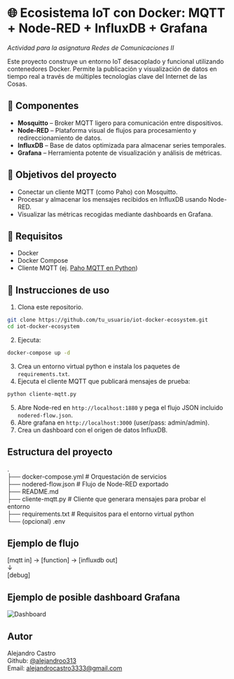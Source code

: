# 🌐 Ecosistema IoT con Docker: MQTT + Node-RED + InfluxDB + Grafana  
_Actividad para la asignatura Redes de Comunicaciones II_

Este proyecto construye un entorno IoT desacoplado y funcional utilizando contenedores Docker. Permite la publicación y visualización de datos en tiempo real a través de múltiples tecnologías clave del Internet de las Cosas.


## 🧩 Componentes

- **Mosquitto** – Broker MQTT ligero para comunicación entre dispositivos.
- **Node-RED** – Plataforma visual de flujos para procesamiento y redireccionamiento de datos.
- **InfluxDB** – Base de datos optimizada para almacenar series temporales.
- **Grafana** – Herramienta potente de visualización y análisis de métricas.

## 📌 Objetivos del proyecto

- Conectar un cliente MQTT (como Paho) con Mosquitto.
- Procesar y almacenar los mensajes recibidos en InfluxDB usando Node-RED.
- Visualizar las métricas recogidas mediante dashboards en Grafana.

## 🧰 Requisitos

- Docker
- Docker Compose
- Cliente MQTT (ej. [Paho MQTT en Python](https://www.eclipse.org/paho/index.php?page=clients/python/index.php))

## 🚀 Instrucciones de uso

1. Clona este repositorio.

```bash
git clone https://github.com/tu_usuario/iot-docker-ecosystem.git
cd iot-docker-ecosystem
```
2. Ejecuta:

```bash
docker-compose up -d
```
3. Crea un entorno virtual python e instala los paquetes de ```requirements.txt```.
4. Ejecuta el cliente MQTT que publicará mensajes de prueba:
```bash
python cliente-mqtt.py
```
5. Abre Node-red en ```http://localhost:1880``` y pega el flujo JSON incluido ```nodered-flow.json```.
6. Abre grafana en ```http://localhost:3000``` (user/pass: admin/admin).
7. Crea un dashboard con el origen de datos InfluxDB.

## Estructura del proyecto
.  
├── docker-compose.yml         # Orquestación de servicios  
├── nodered-flow.json                 # Flujo de Node-RED exportado  
├── README.md  
├── cliente-mqtt.py            # Cliente que generara mensajes para probar el entorno  
├── requirements.txt           # Requisitos para el entorno virtual python  
└── (opcional) .env

## Ejemplo de flujo
[mqtt in] → [function] → [influxdb out]  
                    ↓  
                 [debug]  

## Ejemplo de posible dashboard Grafana
![Dashboard](image.png)

## Autor
Alejandro Castro  
Github: [@alejandroo313  ](https://github.com/alejandroo313)  
Email: alejandrocastro3333@gmail.com